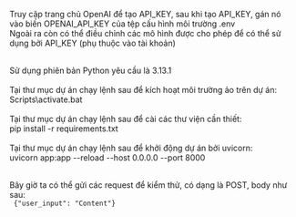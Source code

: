 Truy cập trang chủ OpenAI để tạo API_KEY, sau khi tạo API_KEY, gán nó vào biến OPENAI_API_KEY của tệp cấu hình môi trường .env
<br>
Ngoài ra còn có thể điều chỉnh các mô hình được cho phép để có thể sử dụng bởi API_KEY (phụ thuộc vào tài khoản)
<br><br>

Sử dụng phiên bản Python yêu cầu là 3.13.1
<br><br>
Tại thư mục dự án chạy lệnh sau để kích hoạt môi trường ảo trên dự án: <br>
Scripts\activate.bat
<br><br>
Tại thư mục dự án chạy lệnh sau để cài các thư viện cần thiết:<br>
pip install -r requirements.txt
<br><br>
Tại thư mục dự án chạy lệnh sau để khởi động dự án bởi uvicorn:<br>
uvicorn app:app --reload --host 0.0.0.0 --port 8000
<br><br>

Bây giờ ta có thể gửi các request để kiểm thử, có dạng là POST, body như sau:<br>
<code>
{"user_input": "Content"}
</code>
